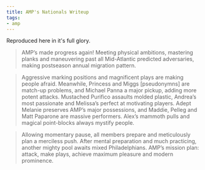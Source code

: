 ```yaml
---
title: AMP's Nationals Writeup
tags:
- amp
---
```


Reproduced here in it's full glory.

> AMP’s made progress again! Meeting physical ambitions, mastering planks and maneuvering past all Mid-Atlantic predicted adversaries, making postseason annual migration pattern.

>Aggressive marking positions and magnificent plays are making people afraid. Meanwhile, Princess and Miggs [pseudonymns] are match-up problems, and Michael Panna a major pickup, adding more potent attacks. Mustached Purifico assaults molded plastic, Andrea’s most passionate and Melissa’s perfect at motivating players. Adept Melanie preserves AMP’s major possessions, and Maddie, Pelleg and Matt Paparone are massive performers. Alex’s mammoth pulls and magical point-blocks always mystify people.

> Allowing momentary pause, all members prepare and meticulously plan a merciless push. After mental preparation and much practicing, another mighty pool awaits mixed Philadelphians. AMP’s mission plan: attack, make plays, achieve maximum pleasure and modern prominence.

